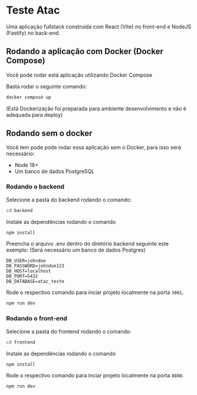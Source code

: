 # Teste Atac

Uma aplicação fullstack construída com React (Vite) no front-end e NodeJS (Fastify) no back-end.

## Rodando a aplicação com Docker (Docker Compose)

Você pode rodar está aplicação utilizando Docker Compose

Basta rodar o seguinte comando:

```bash
docker compose up
```

(Está Dockerização foi preparada para ambiente desenvolvimento e não é adequada para deploy)

## Rodando sem o docker

Você tem pode pode rodar essa aplicação sem o Docker, para isso será necessário:

- Node 18+
- Um banco de dados PostgreSQL

### Rodando o backend

Selecione a pasta do backend rodando o comando:

```bash
cd backend
```

Instale as dependências rodando o comando

```bash
npm install
```

Preencha o arquivo .env dentro do diretório backend seguinte este exemplo:
(Será necessário um banco de dados Postgres)

```
DB_USER=johndoe
DB_PASSWORD=johndoe123
DB_HOST=localhost
DB_PORT=5432
DB_DATABASE=atac_teste
```

Rode o respectivo comando para inciar projeto localmente na porta `3001`.

```bash
npm run dev
```

### Rodando o front-end

Selecione a pasta do frontend rodando o comando:

```bash
cd frontend
```

Instale as dependências rodando o comando

```bash
npm install
```

Rode o respectivo comando para inciar projeto localmente na porta `8080`.

```bash
npm run dev
```